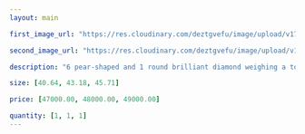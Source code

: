 ```yaml
---
layout: main

first_image_url: "https://res.cloudinary.com/deztgvefu/image/upload/v1733838279/forget-me-not-collection/pendants/forget_me_not_diamond_pendant_pedprfflrfmn_e-1h_ijqoqu.webp"

second_image_url: "https://res.cloudinary.com/deztgvefu/image/upload/v1733838277/forget-me-not-collection/pendants/forget_me_not_diamond_pendant_pedprfflrfmn_e-2h_xdbhby.webp"

description: "6 pear-shaped and 1 round brilliant diamond weighing a total of approximately 1.07 carats, set in platinum."

size: [40.64, 43.18, 45.71]

price: [47000.00, 48000.00, 49000.00]

quantity: [1, 1, 1]
---
```

